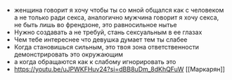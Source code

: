 * женщина говорит я хочу чтобы ты со мной общался как с человеком а не только ради секса, аналогично мужчина говорит я хочу секса, не быть лишь во френдзоне, это равносильное нытье
* Нужно создавать а не требуй, стань сексуальным в ее глазах
* Чем тебе интереснее что девушка думает тем ты слабее
* Когда становишься сильным, это твоя зона ответственности демонстрировать это окружающим
* а когда обращаются как к слабому игнорировать это
* https://youtu.be/uJPWKFHuv24?si=dBB8uDm_8dKhQFuW
[[Маркарян]]